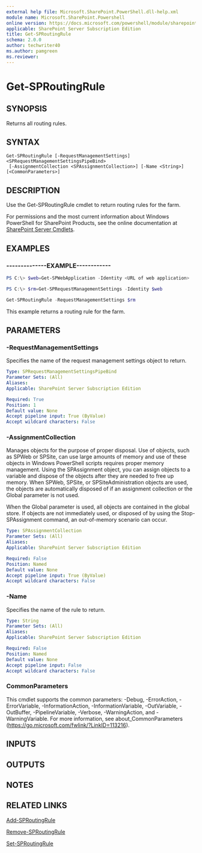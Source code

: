 ```yaml
---
external help file: Microsoft.SharePoint.PowerShell.dll-help.xml
module name: Microsoft.SharePoint.Powershell
online version: https://docs.microsoft.com/powershell/module/sharepoint-server/get-sproutingrule
applicable: SharePoint Server Subscription Edition
title: Get-SPRoutingRule
schema: 2.0.0
author: techwriter40
ms.author: pamgreen
ms.reviewer:
---
```


# Get-SPRoutingRule

## SYNOPSIS

Returns all routing rules.



## SYNTAX

```
Get-SPRoutingRule [-RequestManagementSettings] <SPRequestManagementSettingsPipeBind>
 [-AssignmentCollection <SPAssignmentCollection>] [-Name <String>] [<CommonParameters>]
```

## DESCRIPTION
Use the Get-SPRoutingRule cmdlet to return routing rules for the farm.

For permissions and the most current information about Windows PowerShell for SharePoint Products, see the online documentation at [SharePoint Server Cmdlets](https://docs.microsoft.com/powershell/sharepoint/sharepoint-server/sharepoint-server-cmdlets).

## EXAMPLES

### --------------EXAMPLE------------ 
```powershell
PS C:\> $web=Get-SPWebApplication -Identity <URL of web application>

PS C:\> $rm=Get-SPRequestManagementSettings -Identity $web

Get-SPRoutingRule -RequestManagementSettings $rm
```

This example returns a routing rule for the farm.

## PARAMETERS

### -RequestManagementSettings
Specifies the name of the request management settings object to return.

```yaml
Type: SPRequestManagementSettingsPipeBind
Parameter Sets: (All)
Aliases: 
Applicable: SharePoint Server Subscription Edition

Required: True
Position: 1
Default value: None
Accept pipeline input: True (ByValue)
Accept wildcard characters: False
```

### -AssignmentCollection
Manages objects for the purpose of proper disposal.
Use of objects, such as SPWeb or SPSite, can use large amounts of memory and use of these objects in Windows PowerShell scripts requires proper memory management.
Using the SPAssignment object, you can assign objects to a variable and dispose of the objects after they are needed to free up memory.
When SPWeb, SPSite, or SPSiteAdministration objects are used, the objects are automatically disposed of if an assignment collection or the Global parameter is not used.

When the Global parameter is used, all objects are contained in the global store.
If objects are not immediately used, or disposed of by using the Stop-SPAssignment command, an out-of-memory scenario can occur.

```yaml
Type: SPAssignmentCollection
Parameter Sets: (All)
Aliases: 
Applicable: SharePoint Server Subscription Edition

Required: False
Position: Named
Default value: None
Accept pipeline input: True (ByValue)
Accept wildcard characters: False
```

### -Name
Specifies the name of the rule to return.

```yaml
Type: String
Parameter Sets: (All)
Aliases: 
Applicable: SharePoint Server Subscription Edition

Required: False
Position: Named
Default value: None
Accept pipeline input: False
Accept wildcard characters: False
```

### CommonParameters
This cmdlet supports the common parameters: -Debug, -ErrorAction, -ErrorVariable, -InformationAction, -InformationVariable, -OutVariable, -OutBuffer, -PipelineVariable, -Verbose, -WarningAction, and -WarningVariable. For more information, see about_CommonParameters (https://go.microsoft.com/fwlink/?LinkID=113216).

## INPUTS

## OUTPUTS

## NOTES

## RELATED LINKS

[Add-SPRoutingRule](Add-SPRoutingRule.md)

[Remove-SPRoutingRule](Remove-SPRoutingRule.md)

[Set-SPRoutingRule](Set-SPRoutingRule.md)

